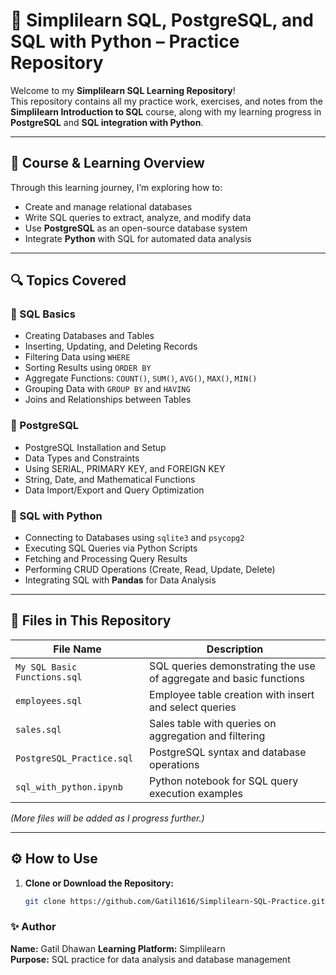 # 🧠 Simplilearn SQL, PostgreSQL, and SQL with Python – Practice Repository

Welcome to my **Simplilearn SQL Learning Repository**!  
This repository contains all my practice work, exercises, and notes from the **Simplilearn Introduction to SQL** course, along with my learning progress in **PostgreSQL** and **SQL integration with Python**.

---

## 📘 Course & Learning Overview

Through this learning journey, I’m exploring how to:
- Create and manage relational databases  
- Write SQL queries to extract, analyze, and modify data  
- Use **PostgreSQL** as an open-source database system  
- Integrate **Python** with SQL for automated data analysis  

---

## 🔍 Topics Covered

### 🧩 SQL Basics
- Creating Databases and Tables  
- Inserting, Updating, and Deleting Records  
- Filtering Data using `WHERE`  
- Sorting Results using `ORDER BY`  
- Aggregate Functions: `COUNT()`, `SUM()`, `AVG()`, `MAX()`, `MIN()`  
- Grouping Data with `GROUP BY` and `HAVING`  
- Joins and Relationships between Tables  

### 🐘 PostgreSQL
- PostgreSQL Installation and Setup  
- Data Types and Constraints  
- Using SERIAL, PRIMARY KEY, and FOREIGN KEY  
- String, Date, and Mathematical Functions  
- Data Import/Export and Query Optimization  

### 🐍 SQL with Python
- Connecting to Databases using `sqlite3` and `psycopg2`  
- Executing SQL Queries via Python Scripts  
- Fetching and Processing Query Results  
- Performing CRUD Operations (Create, Read, Update, Delete)  
- Integrating SQL with **Pandas** for Data Analysis  

---

## 📂 Files in This Repository

| File Name | Description |
|------------|-------------|
| `My SQL Basic Functions.sql` | SQL queries demonstrating the use of aggregate and basic functions |
| `employees.sql` | Employee table creation with insert and select queries |
| `sales.sql` | Sales table with queries on aggregation and filtering |
| `PostgreSQL_Practice.sql` | PostgreSQL syntax and database operations |
| `sql_with_python.ipynb` | Python notebook for SQL query execution examples |

*(More files will be added as I progress further.)*

---

## ⚙️ How to Use

1. **Clone or Download the Repository:**
   ```bash
   git clone https://github.com/Gatil1616/Simplilearn-SQL-Practice.git

   
### ✨ Author
**Name:** Gatil Dhawan
**Learning Platform:** Simplilearn  
**Purpose:** SQL practice for data analysis and database management   
   
